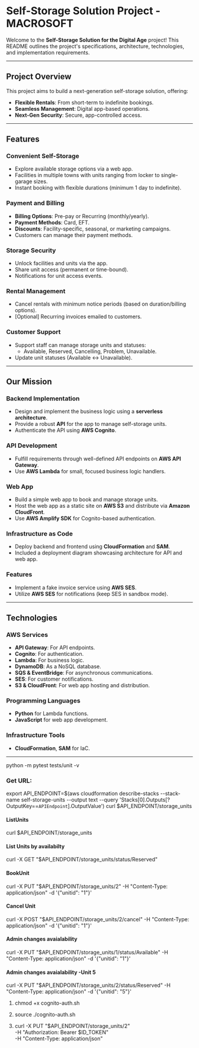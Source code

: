 # Self-Storage Solution Project -MACROSOFT

Welcome to the **Self-Storage Solution for the Digital Age** project! This README outlines the project's specifications, architecture, technologies, and implementation requirements.

---

## Project Overview

This project aims to build a next-generation self-storage solution, offering:
- **Flexible Rentals**: From short-term to indefinite bookings.
- **Seamless Management**: Digital app-based operations.
- **Next-Gen Security**: Secure, app-controlled access.

---

## Features

### Convenient Self-Storage
- Explore available storage options via a web app.
- Facilities in multiple towns with units ranging from locker to single-garage sizes.
- Instant booking with flexible durations (minimum 1 day to indefinite).

### Payment and Billing
- **Billing Options**: Pre-pay or Recurring (monthly/yearly).
- **Payment Methods**: Card, EFT.
- **Discounts**: Facility-specific, seasonal, or marketing campaigns.
- Customers can manage their payment methods.

### Storage Security
- Unlock facilities and units via the app.
- Share unit access (permanent or time-bound).
- Notifications for unit access events.

### Rental Management
- Cancel rentals with minimum notice periods (based on duration/billing options).
- [Optional] Recurring invoices emailed to customers.

### Customer Support
- Support staff can manage storage units and statuses:
  - Available, Reserved, Cancelling, Problem, Unavailable.
- Update unit statuses (Available ↔ Unavailable).

---

## Our Mission

### Backend Implementation
- Design and implement the business logic using a **serverless architecture**.
- Provide a robust **API** for the app to manage self-storage units.
- Authenticate the API using **AWS Cognito**.

### API Development
- Fulfill requirements through well-defined API endpoints on **AWS API Gateway**.
- Use **AWS Lambda** for small, focused business logic handlers.

### Web App
- Build a simple web app to book and manage storage units.
- Host the web app as a static site on **AWS S3** and distribute via **Amazon CloudFront**.
- Use **AWS Amplify SDK** for Cognito-based authentication.

### Infrastructure as Code
- Deploy backend and frontend using **CloudFormation** and **SAM**.
- Included a deployment diagram showcasing architecture for API and web app.

### Features
- Implement a fake invoice service using **AWS SES**.
- Utilize **AWS SES** for notifications (keep SES in sandbox mode).

---

## Technologies

### AWS Services
- **API Gateway**: For API endpoints.
- **Cognito**: For authentication.
- **Lambda**: For business logic.
- **DynamoDB**: As a NoSQL database.
- **SQS & EventBridge**: For asynchronous communications.
- **SES**: For customer notifications.
- **S3 & CloudFront**: For web app hosting and distribution.

### Programming Languages
- **Python** for Lambda functions.
- **JavaScript** for web app development.

### Infrastructure Tools
- **CloudFormation**, **SAM** for IaC.

---

<!-- Run Units Tests -->
python -m pytest tests/unit -v


### Get URL:
export API_ENDPOINT=$(aws cloudformation describe-stacks --stack-name self-storage-units --output text --query 'Stacks[0].Outputs[?OutputKey==`APIEndpoint`].OutputValue')
curl $API_ENDPOINT/storage_units

#### ListUnits
curl $API_ENDPOINT/storage_units

#### List Units by availabilty
curl -X GET "$API_ENDPOINT/storage_units/status/Reserved"

#### BookUnit 
curl -X PUT "$API_ENDPOINT/storage_units/2" -H "Content-Type: application/json" -d '{"unitid": "1"}'

#### Cancel Unit 
curl -X POST "$API_ENDPOINT/storage_units/2/cancel" -H "Content-Type: application/json" -d '{"unitid": "1"}'

#### Admin changes avaialability
curl -X PUT "$API_ENDPOINT/storage_units/1/status/Available" -H "Content-Type: application/json" -d '{"unitid": "1"}'


#### Admin changes avaialability -Unit 5
curl -X PUT "$API_ENDPOINT/storage_units/2/status/Reserved" -H "Content-Type: application/json" -d '{"unitid": "5"}'


1. chmod +x cognito-auth.sh

2. source ./cognito-auth.sh

3. curl -X PUT "$API_ENDPOINT/storage_units/2" \
    -H "Authorization: Bearer $ID_TOKEN" \
    -H "Content-Type: application/json"